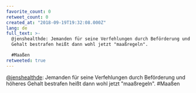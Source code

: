 ```yaml
---
favorite_count: 0
retweet_count: 0
created_at: "2018-09-19T19:32:08.000Z"
lang: de
full_text: >-
  @jenshealthde: Jemanden für seine Verfehlungen durch Beförderung und höheres
  Gehalt bestrafen heißt dann wohl jetzt "maaßregeln".

  #Maaßen
retweeted: true
---
```


[@jenshealthde](https://twitter.com/jenshealthde): Jemanden für seine
Verfehlungen durch Beförderung und höheres Gehalt bestrafen heißt dann wohl
jetzt "maaßregeln". #Maaßen
